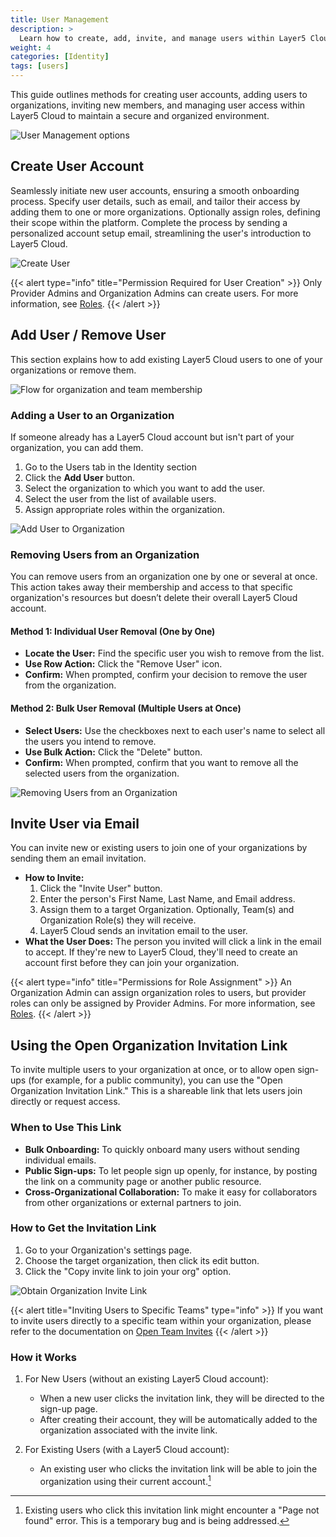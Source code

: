 ```yaml
---
title: User Management
description: >
  Learn how to create, add, invite, and manage users within Layer5 Cloud.
weight: 4
categories: [Identity]
tags: [users]
---
```


This guide outlines methods for creating user accounts, adding users to organizations, inviting new members, and managing user access within Layer5 Cloud to maintain a secure and organized environment.

![User Management options](/cloud/identity/users/org_invite.png)

## Create User Account

Seamlessly initiate new user accounts, ensuring a smooth onboarding process. Specify user details, such as email, and tailor their access by adding them to one or more organizations. Optionally assign roles, defining their scope within the platform. Complete the process by sending a personalized account setup email, streamlining the user's introduction to Layer5 Cloud.

![Create User](/cloud/identity/users/create-user.gif)

{{< alert type="info" title="Permission Required for User Creation" >}}
Only Provider Admins and Organization Admins can create users. For more information, see [Roles](/cloud/security/roles).
{{< /alert >}}

## Add User / Remove User

This section explains how to add existing Layer5 Cloud users to one of your organizations or remove them.

![Flow for organization and team membership](/cloud/identity/users/Slide41.svg)

### Adding a User to an Organization

If someone already has a Layer5 Cloud account but isn't part of your organization, you can add them.

1. Go to the Users tab in the Identity section 
2. Click the **Add User** button.
3. Select the organization to which you want to add the user.
4. Select the user from the list of available users.
5. Assign appropriate roles within the organization.

![Add User to Organization](/cloud/identity/users/add-user.gif)

### Removing Users from an Organization

You can remove users from an organization one by one or several at once. This action takes away their membership and access to that specific organization's resources but doesn’t delete their overall Layer5 Cloud account.

#### Method 1: Individual User Removal (One by One)
   * **Locate the User:** Find the specific user you wish to remove from the list.
   * **Use Row Action:** Click the "Remove User" icon.
   * **Confirm:** When prompted, confirm your decision to remove the user from the organization.

#### Method 2: Bulk User Removal (Multiple Users at Once)
   * **Select Users:** Use the checkboxes next to each user's name to select all the users you intend to remove.
   * **Use Bulk Action:** Click the "Delete" button.
   * **Confirm:** When prompted, confirm that you want to remove all the selected users from the organization.

![Removing Users from an Organization](/cloud/identity/users/remove_user.png)

## Invite User via Email

You can invite new or existing users to join one of your organizations by sending them an email invitation.

* **How to Invite:**
    1.  Click the "Invite User" button.
    2.  Enter the person's First Name, Last Name, and Email address.
    3.  Assign them to a target Organization. Optionally, Team(s) and Organization Role(s) they will receive.
    4.  Layer5 Cloud sends an invitation email to the user.
* **What the User Does:** The person you invited will click a link in the email to accept. If they're new to Layer5 Cloud, they'll need to create an account first before they can join your organization.

{{< alert type="info" title="Permissions for Role Assignment" >}}
An Organization Admin can assign organization roles to users, but provider roles can only be assigned by Provider Admins. For more information, see [Roles](/cloud/security/roles).
{{< /alert >}}

## Using the Open Organization Invitation Link

To invite multiple users to your organization at once, or to allow open sign-ups (for example, for a public community), you can use the "Open Organization Invitation Link." This is a shareable link that lets users join directly or request access.

### When to Use This Link
* **Bulk Onboarding:** To quickly onboard many users without sending individual emails.
* **Public Sign-ups:** To let people sign up openly, for instance, by posting the link on a community page or another public resource.
* **Cross-Organizational Collaboration:** To make it easy for collaborators from other organizations or external partners to join.

### How to Get the Invitation Link
1. Go to your Organization's settings page.
2. Choose the target organization, then click its edit button.
3. Click the "Copy invite link to join your org" option.

![Obtain Organization Invite Link](/cloud/identity/users/org_open_invite.gif)

{{< alert title="Inviting Users to Specific Teams" type="info" >}}
If you want to invite users directly to a specific team within your organization, please refer to the documentation on [Open Team Invites](https://docs.layer5.io/cloud/identity/teams/)
{{< /alert >}}

### How it Works

1.  For New Users (without an existing Layer5 Cloud account):
    * When a new user clicks the invitation link, they will be directed to the sign-up page.
    * After creating their account, they will be automatically added to the organization associated with the invite link.

2.  For Existing Users (with a Layer5 Cloud account):
    * An existing user who clicks the invitation link will be able to join the organization using their current account.[^1]

[^1]: Existing users who click this invitation link might encounter a "Page not found" error. This is a temporary bug and is being addressed.